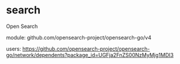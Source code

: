 # search

Open Search 

module: github.com/opensearch-project/opensearch-go/v4

users: https://github.com/opensearch-project/opensearch-go/network/dependents?package_id=UGFja2FnZS00NzMyMjg1MDI3